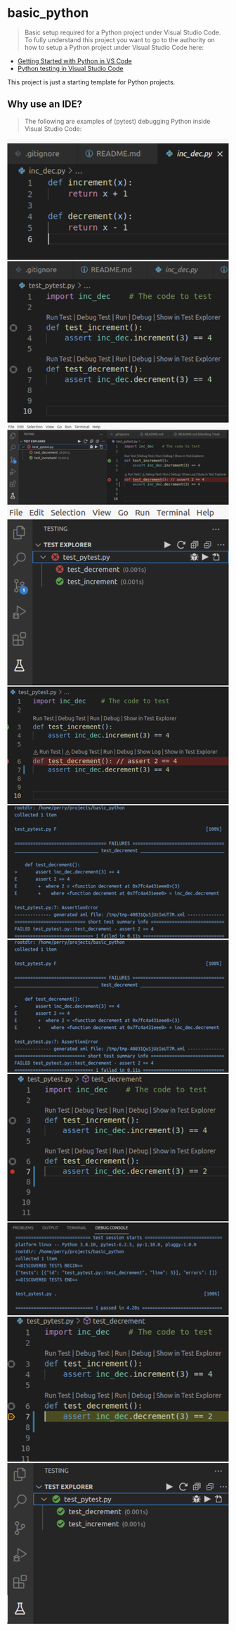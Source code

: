 

# basic_python
> Basic setup required for a Python project under Visual Studio Code. To fully understand this project you want to go to the authority on how to setup a Python project under Visual Studio Code here:<br/>

- [Getting Started with Python in VS Code](https://code.visualstudio.com/docs/python/python-tutorial)<br/>
- [Python testing in Visual Studio Code](https://code.visualstudio.com/docs/python/testing)<br/>

This project is just a starting template for Python projects.

## Why use an IDE?
> The following are examples of (pytest) debugging Python inside Visual Studio Code:

![pytest](https://github.com/perryatdmg/basic_python/blob/main/etc/img/000.png)
![pytest](https://github.com/perryatdmg/basic_python/blob/main/etc/img/007.png)
![pytest](https://github.com/perryatdmg/basic_python/blob/main/etc/img/001.png)
![pytest](https://github.com/perryatdmg/basic_python/blob/main/etc/img/002.png)
![pytest](https://github.com/perryatdmg/basic_python/blob/main/etc/img/003.png)
![pytest](https://github.com/perryatdmg/basic_python/blob/main/etc/img/004.png)
![pytest](https://github.com/perryatdmg/basic_python/blob/main/etc/img/004.png)
![pytest](https://github.com/perryatdmg/basic_python/blob/main/etc/img/008.png)
![pytest](https://github.com/perryatdmg/basic_python/blob/main/etc/img/009.png)
![pytest](https://github.com/perryatdmg/basic_python/blob/main/etc/img/010.png)
![pytest](https://github.com/perryatdmg/basic_python/blob/main/etc/img/012.png)

